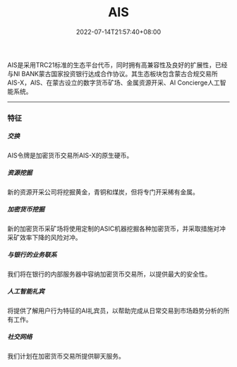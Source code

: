 ﻿---
weight: 
title: "AIS"
description: "AIS是采用TRC21标准的生态平台代币，同时拥有高兼容性及良好的扩展性，已经与NI BANK蒙古国家投资银行达成合作协议"
date: 2022-07-14T21:57:40+08:00
lastmod: 2022-07-14T16:45:40+08:00
draft: false
authors: ["MineW"]
featuredImage: "ais.webp"
link: "https://ais-x.io/"
tags: ["数字代币","AIS"]
categories: ["navigation"]
navigation: ["数字代币"]
lightgallery: true
toc: true
pinned: false
recommend: false
recommend1: false
---
AIS是采用TRC21标准的生态平台代币，同时拥有高兼容性及良好的扩展性，已经与NI BANK蒙古国家投资银行达成合作协议。其生态板块包含蒙古合规交易所AIS-X，AIS、在蒙古设立的数字货币矿场、金属资源开采、AI Concierge人工智能系统。

---

### 特征

##### 交换

AIS令牌是加密货币交易所AIS-X的原生硬币。

##### 资源挖掘

新的资源开采公司将挖掘黄金，青铜和煤炭，但将专门开采稀有金属。

##### 加密货币挖掘

新的加密货币采矿场将使用定制的ASIC机器挖掘各种加密货币，并采取措施对冲采矿效率下降的风险对冲。

##### 与银行的业务联系

我们将在银行的内部服务器中容纳加密货币交易所，以提供最大的安全性。

##### 人工智能礼宾

将提供了解用户行为特征的AI礼宾员，以帮助完成从日常交易到市场趋势分析的所有工作。

##### 社交网络

我们计划在加密货币交易所提供聊天服务。